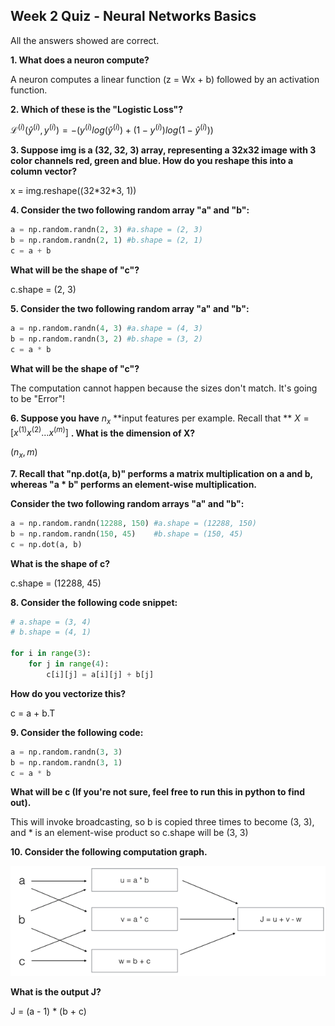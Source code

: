 ## Week 2 Quiz - Neural Networks Basics

All the answers showed are correct.

**1. What does a neuron compute?**

A neuron computes a linear function (z = Wx + b) followed by an activation function.

**2. Which of these is the "Logistic Loss"?**

$\mathcal{L}^{(i)} (\hat{y}^{(i)}, y^{(i)})= -(y^{(i)}log(\hat{y}^{(i)})+(1-y^{(i)})log(1-\hat{y}^{(i)}))$

**3. Suppose img is a (32, 32, 3) array, representing a 32x32 image with 3 color channels red, green and blue. How do you reshape this into a column vector?**

x = img.reshape((32\*32\*3, 1))

**4. Consider the two following random array "a" and "b":**

```python
a = np.random.randn(2, 3) #a.shape = (2, 3)
b = np.random.randn(2, 1) #b.shape = (2, 1)
c = a + b
```

**What will be the shape of "c"?**

c.shape = (2, 3)

**5. Consider the two following random array  "a" and "b":**

```python
a = np.random.randn(4, 3) #a.shape = (4, 3)
b = np.random.randn(3, 2) #b.shape = (3, 2)
c = a * b
```

**What will be the shape of "c"?**

The computation cannot happen because the sizes don't match. It's going to be "Error"!

**6. Suppose you have** $n_x$ **input features per example. Recall that ** $X = [x^{(1)}x^{(2)}...x^{(m)}]$ **. What is the dimension of X?**

$(n_x, m)$

**7. Recall that "np.dot(a, b)" performs a matrix multiplication on a and b, whereas "a * b" performs an element-wise multiplication.**

**Consider the two following random arrays "a" and "b":**

```python
a = np.random.randn(12288, 150) #a.shape = (12288, 150)
b = np.random.randn(150, 45)    #b.shape = (150, 45)
c = np.dot(a, b)
```

**What is the shape of c?**

c.shape = (12288, 45)

**8. Consider the following code snippet:**

```python
# a.shape = (3, 4)
# b.shape = (4, 1)

for i in range(3):
	for j in range(4):
		c[i][j] = a[i][j] + b[j]
```

**How do you vectorize this?**

c = a + b.T

**9. Consider the following code:**

```python
a = np.random.randn(3, 3)
b = np.random.randn(3, 1)
c = a * b
```

**What will be c (If you're not sure, feel free to run this in python to find out).**

This will invoke broadcasting, so b is copied three times to become (3, 3), and * is an element-wise product so c.shape will be (3, 3)

**10. Consider the following computation graph.**

![](https://github.com/Shmily3553/Coursera_Deep-Learning-Specialization/blob/master/Neural-Network-and-Deep-Learning/q2_1.png)

**What is the output J?**

J = (a - 1) * (b + c)